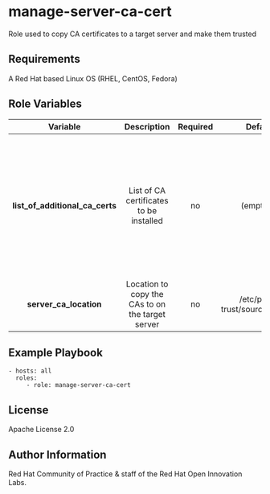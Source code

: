 manage-server-ca-cert
=====================

Role used to copy CA certificates to a target server and make them trusted

Requirements
------------

A Red Hat based Linux OS (RHEL, CentOS, Fedora)

Role Variables
--------------

| Variable | Description | Required | Defaults | Notes |
|:--------:|:-----------:|:--------:|:--------:|:-----:|
|**list_of_additional_ca_certs**|List of CA certificates to be installed|no|(empty list)|**Note:** if no certs are provided, the role will not do anything - useful if the role is part of a bigger playbook|
|**server_ca_location**|Location to copy the CAs to on the target server|no|/etc/pki/ca-trust/source/anchors/||



Example Playbook
----------------

    - hosts: all
      roles:
         - role: manage-server-ca-cert

License
-------

Apache License 2.0


Author Information
------------------

Red Hat Community of Practice & staff of the Red Hat Open Innovation Labs.
